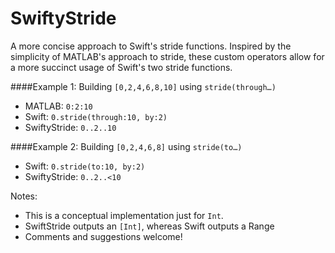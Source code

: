 # SwiftyStride
A more concise approach to Swift's stride functions. Inspired by the simplicity of MATLAB's approach to stride, these custom operators allow for a more succinct usage of Swift's two stride functions.

####Example 1: Building `[0,2,4,6,8,10]` using `stride(through…)`

- MATLAB:       `0:2:10`
- Swift:        `0.stride(through:10, by:2)`
- SwiftyStride: `0..2..10`

####Example 2: Building `[0,2,4,6,8]` using `stride(to…)`

- Swift:        `0.stride(to:10, by:2)`
- SwiftyStride: `0..2..<10`

Notes:
- This is a conceptual implementation just for `Int`.
- SwiftStride outputs an `[Int]`, whereas Swift outputs a Range<Int>  
- Comments and suggestions welcome!
